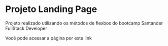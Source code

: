 # Projeto Landing Page



Projeto realizado utilizando os métodos de flexbox do bootcamp Santander FullStack Developer



Você pode acessar a página por este link